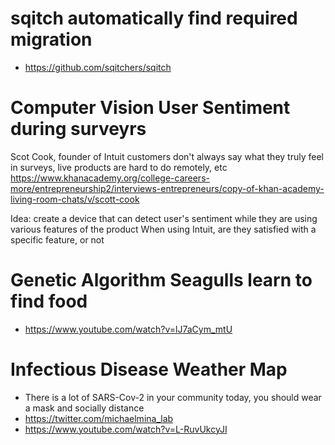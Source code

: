 # sqitch automatically find required migration
- https://github.com/sqitchers/sqitch

# Computer Vision User Sentiment during surveyrs
Scot Cook, founder of Intuit customers don't always say what they truly feel in surveys, live products are hard to do remotely, etc
https://www.khanacademy.org/college-careers-more/entrepreneurship2/interviews-entrepreneurs/copy-of-khan-academy-living-room-chats/v/scott-cook

Idea: create a device that can detect user's sentiment while they are using various features of the product
When using Intuit, are they satisfied with a specific feature, or not

# Genetic Algorithm Seagulls learn to find food
- https://www.youtube.com/watch?v=lJ7aCym_mtU

# Infectious Disease Weather Map
- There is a lot of SARS-Cov-2 in your community today, you should wear a mask and socially distance
- https://twitter.com/michaelmina_lab
- https://www.youtube.com/watch?v=L-RuvUkcyJI
